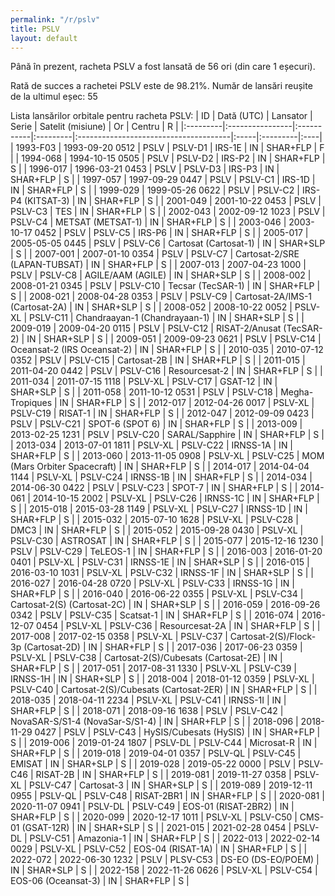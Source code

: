 ```yaml
---
permalink: "/r/pslv"
title: PSLV
layout: default
---
```


Până în prezent, racheta PSLV a fost lansată de 56 ori (din care 1 eșecuri).

Rată de succes a rachetei PSLV este de 98.21%.
Număr de lansări reușite de la ultimul eșec: 55


Lista lansărilor orbitale pentru racheta PSLV:
| ID       | Dată (UTC)      | Lansator   | Serie    | Satelit (misiune)                     | Or   | Centru   | R   |
|:---------|:----------------|:-----------|:---------|:--------------------------------------|:-----|:---------|:----|
| 1993-F03 | 1993-09-20 0512 | PSLV       | PSLV-D1  | IRS-1E                                | IN   | SHAR+FLP | F   |
| 1994-068 | 1994-10-15 0505 | PSLV       | PSLV-D2  | IRS-P2                                | IN   | SHAR+FLP | S   |
| 1996-017 | 1996-03-21 0453 | PSLV       | PSLV-D3  | IRS-P3                                | IN   | SHAR+FLP | S   |
| 1997-057 | 1997-09-29 0447 | PSLV       | PSLV-C1  | IRS-1D                                | IN   | SHAR+FLP | S   |
| 1999-029 | 1999-05-26 0622 | PSLV       | PSLV-C2  | IRS-P4 (KITSAT-3)                     | IN   | SHAR+FLP | S   |
| 2001-049 | 2001-10-22 0453 | PSLV       | PSLV-C3  | TES                                   | IN   | SHAR+FLP | S   |
| 2002-043 | 2002-09-12 1023 | PSLV       | PSLV-C4  | METSAT (METSAT-1)                     | IN   | SHAR+FLP | S   |
| 2003-046 | 2003-10-17 0452 | PSLV       | PSLV-C5  | IRS-P6                                | IN   | SHAR+FLP | S   |
| 2005-017 | 2005-05-05 0445 | PSLV       | PSLV-C6  | Cartosat (Cartosat-1)                 | IN   | SHAR+SLP | S   |
| 2007-001 | 2007-01-10 0354 | PSLV       | PSLV-C7  | Cartosat-2/SRE (LAPAN-TUBSAT)         | IN   | SHAR+FLP | S   |
| 2007-013 | 2007-04-23 1000 | PSLV       | PSLV-C8  | AGILE/AAM (AGILE)                     | IN   | SHAR+SLP | S   |
| 2008-002 | 2008-01-21 0345 | PSLV       | PSLV-C10 | Tecsar (TecSAR-1)                     | IN   | SHAR+FLP | S   |
| 2008-021 | 2008-04-28 0353 | PSLV       | PSLV-C9  | Cartosat-2A/IMS-1 (Cartosat-2A)       | IN   | SHAR+SLP | S   |
| 2008-052 | 2008-10-22 0052 | PSLV-XL    | PSLV-C11 | Chandraayan-1 (Chandrayaan-1)         | IN   | SHAR+SLP | S   |
| 2009-019 | 2009-04-20 0115 | PSLV       | PSLV-C12 | RISAT-2/Anusat (TecSAR-2)             | IN   | SHAR+SLP | S   |
| 2009-051 | 2009-09-23 0621 | PSLV       | PSLV-C14 | Oceansat-2 (IRS Oceansat-2)           | IN   | SHAR+FLP | S   |
| 2010-035 | 2010-07-12 0352 | PSLV       | PSLV-C15 | Cartosat-2B                           | IN   | SHAR+FLP | S   |
| 2011-015 | 2011-04-20 0442 | PSLV       | PSLV-C16 | Resourcesat-2                         | IN   | SHAR+FLP | S   |
| 2011-034 | 2011-07-15 1118 | PSLV-XL    | PSLV-C17 | GSAT-12                               | IN   | SHAR+SLP | S   |
| 2011-058 | 2011-10-12 0531 | PSLV       | PSLV-C18 | Megha-Tropiques                       | IN   | SHAR+FLP | S   |
| 2012-017 | 2012-04-26 0017 | PSLV-XL    | PSLV-C19 | RISAT-1                               | IN   | SHAR+FLP | S   |
| 2012-047 | 2012-09-09 0423 | PSLV       | PSLV-C21 | SPOT-6 (SPOT 6)                       | IN   | SHAR+FLP | S   |
| 2013-009 | 2013-02-25 1231 | PSLV       | PSLV-C20 | SARAL/Sapphire                        | IN   | SHAR+FLP | S   |
| 2013-034 | 2013-07-01 1811 | PSLV-XL    | PSLV-C22 | IRNSS-1A                              | IN   | SHAR+FLP | S   |
| 2013-060 | 2013-11-05 0908 | PSLV-XL    | PSLV-C25 | MOM (Mars Orbiter Spacecraft)         | IN   | SHAR+FLP | S   |
| 2014-017 | 2014-04-04 1144 | PSLV-XL    | PSLV-C24 | IRNSS-1B                              | IN   | SHAR+FLP | S   |
| 2014-034 | 2014-06-30 0422 | PSLV       | PSLV-C23 | SPOT-7                                | IN   | SHAR+FLP | S   |
| 2014-061 | 2014-10-15 2002 | PSLV-XL    | PSLV-C26 | IRNSS-1C                              | IN   | SHAR+FLP | S   |
| 2015-018 | 2015-03-28 1149 | PSLV-XL    | PSLV-C27 | IRNSS-1D                              | IN   | SHAR+FLP | S   |
| 2015-032 | 2015-07-10 1628 | PSLV-XL    | PSLV-C28 | DMC3                                  | IN   | SHAR+FLP | S   |
| 2015-052 | 2015-09-28 0430 | PSLV-XL    | PSLV-C30 | ASTROSAT                              | IN   | SHAR+FLP | S   |
| 2015-077 | 2015-12-16 1230 | PSLV       | PSLV-C29 | TeLEOS-1                              | IN   | SHAR+FLP | S   |
| 2016-003 | 2016-01-20 0401 | PSLV-XL    | PSLV-C31 | IRNSS-1E                              | IN   | SHAR+SLP | S   |
| 2016-015 | 2016-03-10 1031 | PSLV-XL    | PSLV-C32 | IRNSS-1F                              | IN   | SHAR+SLP | S   |
| 2016-027 | 2016-04-28 0720 | PSLV-XL    | PSLV-C33 | IRNSS-1G                              | IN   | SHAR+FLP | S   |
| 2016-040 | 2016-06-22 0355 | PSLV-XL    | PSLV-C34 | Cartosat-2(S) (Cartosat-2C)           | IN   | SHAR+SLP | S   |
| 2016-059 | 2016-09-26 0342 | PSLV       | PSLV-C35 | Scatsat-1                             | IN   | SHAR+FLP | S   |
| 2016-074 | 2016-12-07 0454 | PSLV-XL    | PSLV-C36 | Resourcesat-2A                        | IN   | SHAR+FLP | S   |
| 2017-008 | 2017-02-15 0358 | PSLV-XL    | PSLV-C37 | Cartosat-2(S)/Flock-3p (Cartosat-2D)  | IN   | SHAR+FLP | S   |
| 2017-036 | 2017-06-23 0359 | PSLV-XL    | PSLV-C38 | Cartosat-2(S)/Cubesats (Cartosat-2E)  | IN   | SHAR+FLP | S   |
| 2017-051 | 2017-08-31 1330 | PSLV-XL    | PSLV-C39 | IRNSS-1H                              | IN   | SHAR+SLP | S   |
| 2018-004 | 2018-01-12 0359 | PSLV-XL    | PSLV-C40 | Cartosat-2(S)/Cubesats (Cartosat-2ER) | IN   | SHAR+FLP | S   |
| 2018-035 | 2018-04-11 2234 | PSLV-XL    | PSLV-C41 | IRNSS-1I                              | IN   | SHAR+FLP | S   |
| 2018-071 | 2018-09-16 1638 | PSLV       | PSLV-C42 | NovaSAR-S/S1-4 (NovaSar-S/S1-4)       | IN   | SHAR+FLP | S   |
| 2018-096 | 2018-11-29 0427 | PSLV       | PSLV-C43 | HySIS/Cubesats (HySIS)                | IN   | SHAR+FLP | S   |
| 2019-006 | 2019-01-24 1807 | PSLV-DL    | PSLV-C44 | Microsat-R                            | IN   | SHAR+FLP | S   |
| 2019-018 | 2019-04-01 0357 | PSLV-QL    | PSLV-C45 | EMISAT                                | IN   | SHAR+SLP | S   |
| 2019-028 | 2019-05-22 0000 | PSLV       | PSLV-C46 | RISAT-2B                              | IN   | SHAR+FLP | S   |
| 2019-081 | 2019-11-27 0358 | PSLV-XL    | PSLV-C47 | Cartosat-3                            | IN   | SHAR+SLP | S   |
| 2019-089 | 2019-12-11 0955 | PSLV-QL    | PSLV-C48 | RISAT-2BR1                            | IN   | SHAR+FLP | S   |
| 2020-081 | 2020-11-07 0941 | PSLV-DL    | PSLV-C49 | EOS-01 (RISAT-2BR2)                   | IN   | SHAR+FLP | S   |
| 2020-099 | 2020-12-17 1011 | PSLV-XL    | PSLV-C50 | CMS-01 (GSAT-12R)                     | IN   | SHAR+SLP | S   |
| 2021-015 | 2021-02-28 0454 | PSLV-DL    | PSLV-C51 | Amazonia-1                            | IN   | SHAR+FLP | S   |
| 2022-013 | 2022-02-14 0029 | PSLV-XL    | PSLV-C52 | EOS-04 (RISAT-1A)                     | IN   | SHAR+FLP | S   |
| 2022-072 | 2022-06-30 1232 | PSLV       | PLSV-C53 | DS-EO (DS-EO/POEM)                    | IN   | SHAR+SLP | S   |
| 2022-158 | 2022-11-26 0626 | PSLV-XL    | PSLV-C54 | EOS-06 (Oceansat-3)                   | IN   | SHAR+FLP | S   |
